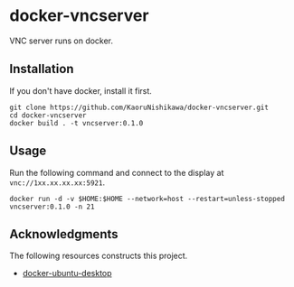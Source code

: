 # docker-vncserver

VNC server runs on docker.

## Installation

If you don't have docker, install it first.

```shell
git clone https://github.com/KaoruNishikawa/docker-vncserver.git
cd docker-vncserver
docker build . -t vncserver:0.1.0
```

## Usage

Run the following command and connect to the display at `vnc://1xx.xx.xx.xx:5921`.

```shell
docker run -d -v $HOME:$HOME --network=host --restart=unless-stopped vncserver:0.1.0 -n 21
```

## Acknowledgments

The following resources constructs this project.

- [docker-ubuntu-desktop](https://github.com/queeno/docker-ubuntu-desktop)
